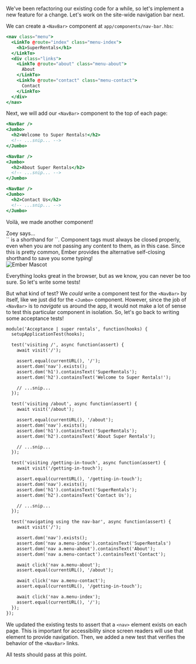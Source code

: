 We've been refactoring our existing code for a while, so let's implement a new feature for a change. Let's work on the site-wide navigation bar next.

We can create a `<NavBar>` component at `app/components/nav-bar.hbs`:

```handlebars {data-filename=app/components/nav-bar.hbs}
<nav class="menu">
  <LinkTo @route="index" class="menu-index">
    <h1>SuperRentals</h1>
  </LinkTo>
  <div class="links">
    <LinkTo @route="about" class="menu-about">
      About
    </LinkTo>
    <LinkTo @route="contact" class="menu-contact">
      Contact
    </LinkTo>
  </div>
</nav>
```

Next, we will add our `<NavBar>` component to the top of each page:

```handlebars {data-filename="app/components/index.hbs" data-diff="+1"}
<NavBar />
<Jumbo>
  <h2>Welcome to Super Rentals!</h2>
  <!-- ...snip... -->
</Jumbo>
```

```handlebars {data-filename="app/components/about.hbs" data-diff="+1"}
<NavBar />
<Jumbo>
  <h2>About Super Rentals</h2>
  <!-- ...snip... -->
</Jumbo>
```

```handlebars {data-filename="app/components/contact.hbs" data-diff="+1"}
<NavBar />
<Jumbo>
  <h2>Contact Us</h2>
  <!-- ...snip... -->
</Jumbo>
```

Voilà, we made another component!

<div class="cta">
  <div class="cta-note">
    <div class="cta-note-body">
      <div class="cta-note-heading">Zoey says...</div>
      <div class="cta-note-message">
        `<NavBar />` is a shorthand for `<NavBar></NavBar>`. Component tags must always be closed properly, even when you are not passing any content to them, as in this case. Since this is pretty common, Ember provides the alternative self-closing shorthand to save you some typing!
      </div>
    </div>
    <img src="/images/mascots/zoey.png" role="presentation" alt="Ember Mascot">
  </div>
</div>

Everything looks great in the browser, but as we know, you can never be too sure. So let's write some tests!

But what kind of test? We _could_ write a component test for the `<NavBar>` by itself, like we just did for the `<Jumbo>` component. However, since the job of `<NavBar>` is to _navigate_ us around the app, it would not make a lot of sense to test this particular component in isolation. So, let's go back to writing some acceptance tests!

```handlebars {data-filename="tests/acceptance/super-rentals-test.js" data-diff="+8,+9,+19,+20,+30,+31,+36,+37,+38,+39,+40,+41,+42,+43,+44,+45,+46,+47,+48,+49,+50,+51,+52,+53"}
module('Acceptance | super rentals', function(hooks) {
  setupApplicationTest(hooks);

  test('visiting /', async function(assert) {
    await visit('/');

    assert.equal(currentURL(), '/');
    assert.dom('nav').exists();
    assert.dom('h1').containsText('SuperRentals');
    assert.dom('h2').containsText('Welcome to Super Rentals!');

    // ...snip...
  });

  test('visiting /about', async function(assert) {
    await visit('/about');

    assert.equal(currentURL(), '/about');
    assert.dom('nav').exists();
    assert.dom('h1').containsText('SuperRentals');
    assert.dom('h2').containsText('About Super Rentals');

    // ...snip...
  });

  test('visiting /getting-in-touch', async function(assert) {
    await visit('/getting-in-touch');

    assert.equal(currentURL(), '/getting-in-touch');
    assert.dom('nav').exists();
    assert.dom('h1').containsText('SuperRentals');
    assert.dom('h2').containsText('Contact Us');

    // ...snip...
  });

  test('navigating using the nav-bar', async function(assert) {
    await visit('/');

    assert.dom('nav').exists();
    assert.dom('nav a.menu-index').containsText('SuperRentals')
    assert.dom('nav a.menu-about').containsText('About');
    assert.dom('nav a.menu-contact').containsText('Contact');

    await click('nav a.menu-about');
    assert.equal(currentURL(), '/about');

    await click('nav a.menu-contact');
    assert.equal(currentURL(), '/getting-in-touch');

    await click('nav a.menu-index');
    assert.equal(currentURL(), '/');
  });
});
```

We updated the existing tests to assert that a `<nav>` element exists on each page. This is important for accessibility since screen readers will use that element to provide navigation. Then, we added a new test that verifies the behavior of the `<NavBar>` links.

All tests should pass at this point.
